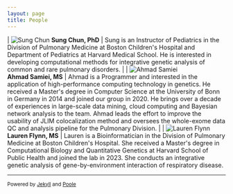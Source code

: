 ```yaml
---
layout: page
title: People
---
```


| ![Sung Chun](/sungchunlab/Sung.jpg) **<nobr>Sung Chun, PhD</nobr>** | Sung is an Instructor of Pediatrics in the Division of Pulmonary Medicine at Boston Children's Hospital and Department of Pediatrics at Harvard Medical School. He is interested in developing computational methods for integrative genetic analysis of common and rare pulmonary disorders. | 
| ![Ahmad Samiei](/sungchunlab/Ahmad.jpg) **<nobr>Ahmad Samiei, MS</nobr>** | Ahmad is a Programmer and interested in the application of high-performance computing technology in genetics. He received a Master's degree in Computer Science at the University of Bonn in Germany in 2014 and joined our group in 2020. He brings over a decade of experiences in large-scale data mining, cloud computing and Bayesian network analysis to the team. Ahmad leads the effort to improve the usability of JLIM colocalization method and oversees the whole-exome data QC and analysis pipeline for the Pulmonary Division. | 
| ![Lauren Flynn](/sungchunlab/silhouette-female.jpeg) **<nobr>Lauren Flynn, MS</nobr>** | Lauren is a Bioinformatician in the Division of Pulmonary Medicine at Boston Children's Hospital. She received a Master's degree in Computational Biology and Quantitative Genetics at Harvard School of Public Health and joined the lab in 2023. She conducts an integrative genetic analysis of gene-by-environment interaction of respiratory disease.

---
<sub>Powered by [Jekyll](https://github.com/mojombo/jekyll) and [Poole](http://getpoole.com)</sub> 

